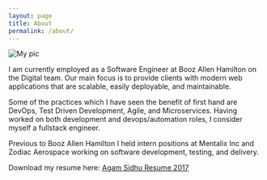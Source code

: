 ```yaml
---
layout: page
title: About
permalink: /about/
---
```


![My pic]({{localhost:4000}}/assets/pic.JPG)

I am currently employed as a Software Engineer at Booz Allen Hamilton on the Digital team. Our main focus is to provide clients with modern web applications that are scalable, easily deployable, and maintainable.

Some of the practices which I have seen the benefit of first hand are DevOps, Test Driven Development, Agile, and Microservices. Having worked on both development and devops/automation roles, I consider myself a fullstack engineer. 

Previous to Booz Allen Hamilton I held intern positions at Mentalix Inc and Zodiac Aerospace working on software development, testing, and delivery. 

Download my resume here: [Agam Sidhu Resume 2017]({{localhost:4000}}/assets/agamsidhu1.pdf)


